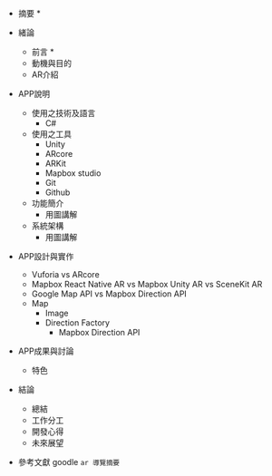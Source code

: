 * 摘要
  * 
* 緒論
  * 前言
    * 
  * 動機與目的
  * AR介紹
* APP說明
  * 使用之技術及語言
    * C#
  * 使用之工具
    * Unity
    * ARcore
    * ARKit
    * Mapbox studio
    * Git
    * Github
  * 功能簡介
    * 用圖講解
  * 系統架構
    * 用圖講解
      
* APP設計與實作
  * Vuforia vs ARcore
  * Mapbox React Native AR vs Mapbox Unity AR vs SceneKit AR
  * Google Map API vs Mapbox Direction API
  * Map
    * Image
    * Direction Factory
       * Mapbox Direction API   
* APP成果與討論
  * 特色
* 結論
  * 總結
  * 工作分工
  * 開發心得
  * 未來展望
* 參考文獻
goodle `ar 導覽摘要`
  


